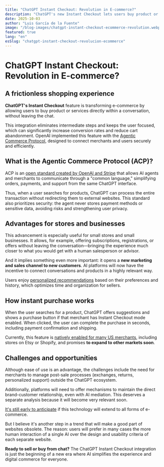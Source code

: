 ```yaml
---
title: "ChatGPT Instant Checkout: Revolution in E-commerce?"
description: "ChatGPT's new Instant Checkout lets users buy product or services directly within a conversation, without leaving the chat."
date: 2025-10-03
author: "Luis García de la Fuente"
image: "/blog-images/chatgpt-instant-checkout-ecommerce-revolution.webp"
featured: true
lang: "en"
esSlug: "chatgpt-instant-checkout-revolucion-ecommerce"
---
```


# ChatGPT Instant Checkout: Revolution in E-commerce?

## A frictionless shopping experience

**ChatGPT's Instant Checkout** feature is transforming e-commerce by allowing users to buy product or services directly within a conversation, without leaving the chat.

This integration eliminates intermediate steps and keeps the user focused, which can significantly increase conversion rates and reduce cart abandonment. OpenAI implemented this feature with the <a href="https://openai.com/index/buy-it-in-chatgpt/" rel="nofollow">Agentic Commerce Protocol</a>, designed to connect merchants and users securely and efficiently.

## What is the Agentic Commerce Protocol (ACP)?

ACP is an <a href="https://stripe.com/newsroom/news/stripe-openai-instant-checkout" rel="nofollow">open standard created by OpenAI and Stripe</a> that allows AI agents and merchants to communicate through a "common language," simplifying orders, payments, and support from the same ChatGPT interface.

Thus, when a user searches for products, ChatGPT can process the entire transaction without redirecting them to external websites. This standard also prioritizes security: the agent never stores payment methods or sensitive data, avoiding risks and strengthening user privacy.

## Advantages for stores and businesses

This advancement is especially useful for small stores and small businesses. It allows, for example, offering subscriptions, registrations, or offers without leaving the conversation—bringing the experience much closer to what you would get with a human salesperson or advisor.

And it implies something even more important: it opens a **new marketing and sales channel to new customers**. AI platforms will now have the incentive to connect conversations and products in a highly relevant way.

Users enjoy <a href="https://www.eesel.ai/blog/chatgpt-instant-checkout" rel="nofollow">personalized recommendations</a> based on their preferences and history, which optimizes time and organization for sellers.

## How instant purchase works

When the user searches for a product, ChatGPT offers suggestions and shows a purchase button if that merchant has Instant Checkout mode enabled. When clicked, the user can complete the purchase in seconds, including payment confirmation and shipping.

Currently, this feature is <a href="https://fortune.com/2025/09/29/openai-rolls-out-purchases-direct-from-chatgpt-in-a-radical-shift-to-e-commerce-and-direct-challenge-to-google/" rel="nofollow">natively enabled for many US merchants</a>, including stores on Etsy or Shopify, and promises **to expand to other markets soon**.

## Challenges and opportunities

Although ease of use is an advantage, the challenges include the need for merchants to manage post-sale processes (exchanges, returns, personalized support) outside the ChatGPT ecosystem.

Additionally, platforms will need to offer mechanisms to maintain the direct brand-customer relationship, even with AI mediation. This deserves a separate analysis because it will become very relevant soon.

<a href="https://shiftasia.com/column/how-instant-checkout-and-the-agentic-commerce-protocol-redefine-ecommerce/" rel="nofollow">It's still early to anticipate</a> if this technology will extend to all forms of e-commerce.

But I believe it's another step in a trend that will make a good part of websites obsolete. The reason: users will prefer in many cases the more human interaction of a single AI over the design and usability criteria of each separate website.

**Ready to sell or buy from chat?** The ChatGPT Instant Checkout integration is just the beginning of a new era where AI simplifies the experience and digital commerce for everyone.